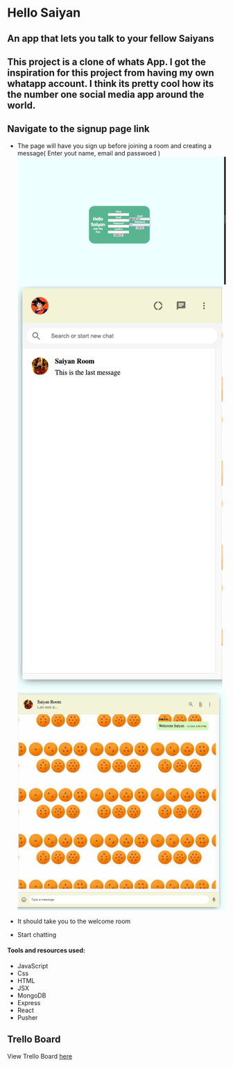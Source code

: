 # Hello Saiyan

## An app that lets you talk to your fellow Saiyans

## This project is a clone of whats App. I got the inspiration for this project from having my own whatapp account. I think  its pretty cool how its the number one social media app around the world.

## Navigate to the signup page link

* The page will have you sign up before joining a room and creating a message( Enter yout name, email and passwoed )
![alt text](img/Hello.png)
![alt text](img/Room.png)
![alt text](img/Chat.png)

* It should take you to the welcome room

* Start chatting

#### Tools and resources used:
- JavaScript
- Css
- HTML
- JSX
- MongoDB
- Express
- React
- Pusher

## Trello Board
<p>View Trello Board
<a href="https://trello.com/b/W4tpO8cX/hello-saiyan">here</a>
</p>
